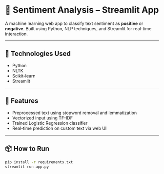 # 💬 Sentiment Analysis – Streamlit App

A machine learning web app to classify text sentiment as **positive** or **negative**. Built using Python, NLP techniques, and Streamlit for real-time interaction.

---

## 🔧 Technologies Used
- Python
- NLTK
- Scikit-learn
- Streamlit

---

## 🚀 Features
- Preprocessed text using stopword removal and lemmatization
- Vectorized input using TF-IDF
- Trained Logistic Regression classifier
- Real-time prediction on custom text via web UI

---

## 📦 How to Run
```bash
pip install -r requirements.txt
streamlit run app.py
